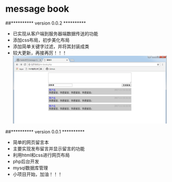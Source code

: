 # message book

##********** version 0.0.2 **********
* 已实现从客户端到服务器端数据传送的功能
* 添加css布局，初步美化布局
* 添加简单关键字过滤，并将其封装成类
* 较大更新，再接再厉！！！
![0.0.2更新后界面](/images/version0.0.2.png)


##********** version 0.0.1 **********
* 简单的网页留言本
* 主要实现发布留言并显示留言的功能
* 利用html和css进行网页布局
* php后台开发
* mysql数据库管理
* 小项目开始，加油！！！
